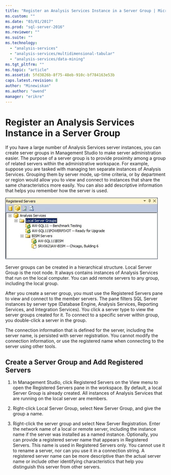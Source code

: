 ```yaml
---
title: "Register an Analysis Services Instance in a Server Group | Microsoft Docs"
ms.custom: ""
ms.date: "03/01/2017"
ms.prod: "sql-server-2016"
ms.reviewer: ""
ms.suite: ""
ms.technology: 
  - "analysis-services"
  - "analysis-services/multidimensional-tabular"
  - "analysis-services/data-mining"
ms.tgt_pltfrm: ""
ms.topic: "article"
ms.assetid: 5fd3826b-8f75-48eb-910c-bf784163e53b
caps.latest.revision: 8
author: "Minewiskan"
ms.author: "owend"
manager: "erikre"
---
```

# Register an Analysis Services Instance in a Server Group
  If you have a large number of Analysis Services server instances, you can create server groups in Management Studio to make server administration easier. The purpose of a server group is to provide proximity among a group of related servers within the administrative workspace. For example, suppose you are tasked with managing ten separate instances of Analysis Services. Grouping them by server mode, up-time criteria, or by department or region would allow you to view and connect to instances that share the same characteristics more easily. You can also add descriptive information that helps you remember how the server is used.  
  
 ![Registered Server pane with member servers](../../analysis-services/instances/media/ssas-ssms-registerserver.gif "Registered Server pane with member servers")  
  
 Server groups can be created in a hierarchical structure. Local Server Group is the root node. It always contains instances of Analysis Services that run on the local computer. You can add remote servers to any group, including the local group.  
  
 After you create a server group, you must use the Registered Servers pane to view and connect to the member servers. The pane filters SQL Server instances by server type (Database Engine, Analysis Services, Reporting Services, and Integration Services). You click a server type to view the server groups created for it. To connect to a specific server within group, you double-click a server in the group.  
  
 The connection information that is defined for the server, including the server name, is persisted with server registration. You cannot modify the connection information, or use the registered name when connecting to the server using other tools.  
  
## Create a Server Group and Add Registered Servers  
  
1.  In Management Studio, click Registered Servers on the View menu to open the Registered Servers pane in the workspace. By default, a local Server Group is already created. All instances of Analysis Services that are running on the local server are members.  
  
2.  Right-click Local Server Group, select New Server Group, and give the group a name.  
  
3.  Right-click the server group and select New Server Registration. Enter the network name of a local or remote server, including the instance name if the server was installed as a named instance. Optionally, you can provide a registered server name that appears in Registered Servers. This name is used in Registered Servers only. You cannot use it to rename a server, nor can you use it in a connection string. A registered server name can be more descriptive than the actual server name or include other identifying characteristics that help you distinguish this server from other servers.  
  
  